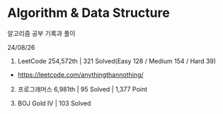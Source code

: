 # Algorithm & Data Structure

알고리즘 공부 기록과 풀이

24/08/26

1. LeetCode 254,572th | 321 Solved(Easy 128 / Medium 154 / Hard 39)
- https://leetcode.com/anythingthannothing/

2. 프로그래머스 6,981th | 95 Solved | 1,377 Point

3. BOJ Gold IV | 103 Solved
